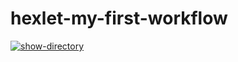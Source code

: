 # hexlet-my-first-workflow

[![show-directory](https://github.com/Ritsssss/hexlet-my-first-workflow/actions/workflows/show-directory.yml/badge.svg)](https://github.com/Ritsssss/hexlet-my-first-workflow/actions/workflows/show-directory.yml)
